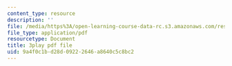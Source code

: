 ```yaml
---
content_type: resource
description: ''
file: /media/https%3A/open-learning-course-data-rc.s3.amazonaws.com/res-18-006-calculus-revisited-single-variable-calculus-fall-2010/9a4f0c1bd28d09222646a8640c5c8bc2_tGTCt3Dewtw.pdf
file_type: application/pdf
resourcetype: Document
title: 3play pdf file
uid: 9a4f0c1b-d28d-0922-2646-a8640c5c8bc2
---
```

